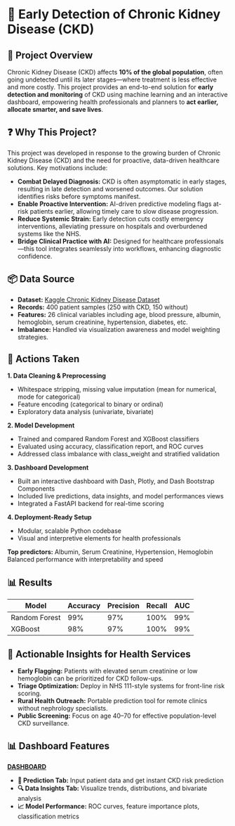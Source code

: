 # 🧠 Early Detection of Chronic Kidney Disease (CKD)
## 📍 Project Overview
Chronic Kidney Disease (CKD) affects **10% of the global population**, often going undetected until its later stages—where treatment is less effective and more costly. 
This project provides an end-to-end solution for **early detection and monitoring** of CKD using machine learning and an interactive dashboard, empowering health professionals and planners to **act earlier, 
allocate smarter, and save lives**.

## ❓ Why This Project?
This project was developed in response to the growing burden of Chronic Kidney Disease (CKD) and the need for proactive, data-driven healthcare solutions. Key motivations include:
- **Combat Delayed Diagnosis:** CKD is often asymptomatic in early stages, resulting in late detection and worsened outcomes. Our solution identifies risks before symptoms manifest.
- **Enable Proactive Intervention:** AI-driven predictive modeling flags at-risk patients earlier, allowing timely care to slow disease progression.
- **Reduce Systemic Strain:** Early detection cuts costly emergency interventions, alleviating pressure on hospitals and overburdened systems like the NHS.
- **Bridge Clinical Practice with AI:** Designed for healthcare professionals—this tool integrates seamlessly into workflows, enhancing diagnostic confidence.

## 📦 Data Source
- **Dataset:** [Kaggle Chronic Kidney Disease Dataset](https://www.kaggle.com/datasets/yasserhessein/chronic-kidney-disease)
- **Records:** 400 patient samples (250 with CKD, 150 without)
- **Features:** 26 clinical variables including age, blood pressure, albumin, hemoglobin, serum creatinine, hypertension, diabetes, etc.
- **Imbalance:** Handled via visualization awareness and model weighting strategies.

## 🧰 Actions Taken
**1. Data Cleaning & Preprocessing**
- Whitespace stripping, missing value imputation (mean for numerical, mode for categorical)
- Feature encoding (categorical to binary or ordinal)
- Exploratory data analysis (univariate, bivariate)
  
**2. Model Development**
- Trained and compared Random Forest and XGBoost classifiers
- Evaluated using accuracy, classification report, and ROC curves
- Addressed class imbalance with class_weight and stratified validation

**3. Dashboard Development**
- Built an interactive dashboard with Dash, Plotly, and Dash Bootstrap Components
- Included live predictions, data insights, and model performances views
- Integrated a FastAPI backend for real-time scoring

**4. Deployment-Ready Setup**
- Modular, scalable Python codebase
- Visual and interpretive elements for health professionals

**Top predictors:** Albumin, Serum Creatinine, Hypertension, Hemoglobin
Balanced performance with interpretability and speed

## 📊 Results

|Model	| Accuracy	| Precision	| Recall	| AUC |
| --- |--- |----| ----| ---|
| Random Forest	| 99%	| 97%	|100%	|99%|
| XGBoost |	98%	| 97%	|100% 	| 99% |

## 🧠 Actionable Insights for Health Services
- **Early Flagging:** Patients with elevated serum creatinine or low hemoglobin can be prioritized for CKD follow-ups.
- **Triage Optimization:** Deploy in NHS 111-style systems for front-line risk scoring.
- **Rural Health Outreach:** Portable prediction tool for remote clinics without nephrology specialists.
- **Public Screening:** Focus on age 40–70 for effective population-level CKD surveillance.

## 📊 Dashboard Features 
[**DASHBOARD**](https://chronic-kidney-disease-dashboard.onrender.com/)
- **🧾 Prediction Tab:** Input patient data and get instant CKD risk prediction
- **🔍 Data Insights Tab:** Visualize trends, distributions, and bivariate analysis
- **📈 Model Performance:** ROC curves, feature importance plots, classification metrics
